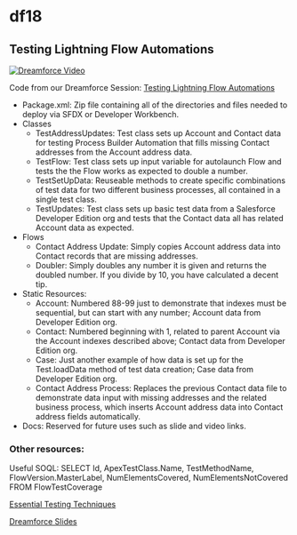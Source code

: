 # df18
## Testing Lightning Flow Automations

[![Dreamforce Video](https://img.youtube.com/vi/HjD1BElxh3A/0.jpg)](https://www.youtube.com/watch?v=HjD1BElxh3A)

Code from our Dreamforce Session: [Testing Lightning Flow Automations](https://success.salesforce.com/sessions?eventId=a1Q3A00001XoCSUUA3#/session/a2q3A000001WXVIQA4)

* Package.xml: Zip file containing all of the directories and files needed to deploy via SFDX or Developer Workbench.
* Classes
  * TestAddressUpdates: Test class sets up Account and Contact data for testing Process Builder Automation that fills missing Contact addresses from the Account address data.
  * TestFlow: Test class sets up input variable for autolaunch Flow and tests the the Flow works as expected to double a number.
  * TestSetUpData: Reuseable methods to create specific combinations of test data for two different business processes, all contained in a single test class.
  * TestUpdates: Test class sets up basic test data from a Salesforce Developer Edition org and tests that the Contact data all has related Account data as expected.
* Flows
  * Contact Address Update: Simply copies Account address data into Contact records that are missing addresses.
  * Doubler: Simply doubles any number it is given and returns the doubled number. If you divide by 10, you have calculated a decent tip.
* Static Resources: 
  * Account: Numbered 88-99 just to demonstrate that indexes must be sequential, but can start with any number; Account data from Developer Edition org.
  * Contact: Numbered beginning with 1, related to parent Account via the Account indexes described above; Contact data from Developer Edition org.
  * Case: Just another example of how data is set up for the Test.loadData method of test data creation; Case data from Developer Edition org.
  * Contact Address Process: Replaces the previous Contact data file to demonstrate data input with missing addresses and the related business process, which inserts Account address data into Contact address fields automatically.
* Docs: Reserved for future uses such as slide and video links.

### Other resources: 
Useful SOQL: 
SELECT Id, ApexTestClass.Name, TestMethodName, FlowVersion.MasterLabel, NumElementsCovered, NumElementsNotCovered 
  FROM FlowTestCoverage

[Essential Testing Techniques](https://www.pluralsight.com/courses/salesforce-admin-essential-testing-techniques)

[Dreamforce Slides](https://success.salesforce.com/0693A000006jVIT)

